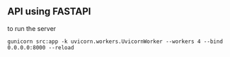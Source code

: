 ## API using FASTAPI
to run the server
```
gunicorn src:app -k uvicorn.workers.UvicornWorker --workers 4 --bind 0.0.0.0:8000 --reload
```
